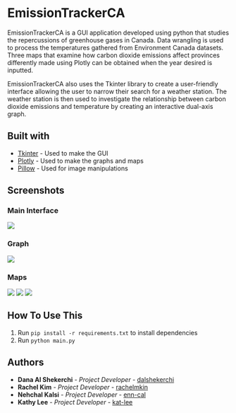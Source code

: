# EmissionTrackerCA
EmissionTrackerCA is a GUI application developed using python that studies the repercussions of greenhouse gases in Canada. Data wrangling is used to process the temperatures gathered from Environment Canada datasets. Three maps that examine how carbon dioxide emissions affect provinces differently made using Plotly can be obtained when the year desired is inputted. 

EmissionTrackerCA also uses the Tkinter library to create a user-friendly interface allowing the user to narrow their search for a weather station. The weather station is then used to investigate the relationship between carbon dioxide emissions and temperature by creating an interactive dual-axis graph.

## Built with
* [Tkinter](https://docs.python.org/3/library/tkinter.html) - Used to make the GUI
* [Plotly](https://plotly.com/) - Used to make the graphs and maps
* [Pillow](https://pillow.readthedocs.io/en/stable/) - Used for image manipulations

## Screenshots

### Main Interface
![](https://i.imgur.com/9FCjacD.png)
### Graph
![](https://i.imgur.com/iyJtHZI.png)
### Maps
![](https://i.imgur.com/xWro50a.png)
![](https://i.imgur.com/ZEP1lUN.png)
![](https://i.imgur.com/4d8Qpic.png)

## How To Use This
1. Run `pip install -r requirements.txt` to install dependencies
2. Run `python main.py`

## Authors
* **Dana Al Shekerchi** - *Project Developer* - [dalshekerchi](https://github.com/dalshekerchi)
* **Rachel Kim** - *Project Developer* - [rachelmkin](https://github.com/rachelmkim)
* **Nehchal Kalsi** - *Project Developer* - [enn-cal](https://github.com/enn-cal)
* **Kathy Lee** - *Project Developer* - [kat-lee](https://github.com/kat-lee)

